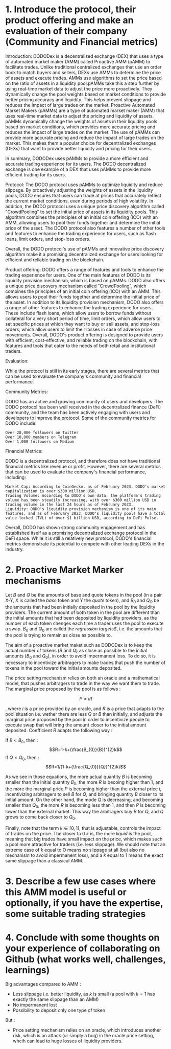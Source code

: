 



# 1. Introduce the protocol, their product offering and make an evaluation of their company (Community and Financial metrics)

Introduction:
DODODex is a decentralized exchange (DEX) that uses a type of automated market maker (AMM) called Proactive AMM (pAMM) to facilitate trades.
Unlike traditional centralized exchanges that use an order book to match buyers and sellers, DEXs use AMMs to determine the price of assets and execute trades. AMMs use algorithms to set the price based on the ratio of assets in a liquidity pool.pAMMs take this a step further by using real-time market data to adjust the price more proactively. They dynamically change the pool weights based on market conditions to provide better pricing accuracy and liquidity. This helps prevent slippage and reduces the impact of large trades on the market.
Proactive Automated Market Makers (pAMMs) are a type of automated market maker (AMM) that uses real-time market data to adjust the pricing and liquidity of assets. pAMMs dynamically change the weights of assets in their liquidity pools based on market conditions, which provides more accurate pricing and reduces the impact of large trades on the market.
The use of pAMMs can provide more accurate pricing and reduce the impact of large trades on the market. This makes them a popular choice for decentralized exchanges (DEXs) that want to provide better liquidity and pricing for their users. 

In summary, DODODex uses pAMMs to provide a more efficient and accurate trading experience for its users. The DODO decentralized exchange is one example of a DEX that uses pAMMs to provide more efficient trading for its users.

Protocol: 
The DODO protocol uses pAMMs to optimize liquidity and reduce slippage. By proactively adjusting the weights of assets in the liquidity pools, DODO ensures that users can trade at prices that accurately reflect the current market conditions, even during periods of high volatility.
In addition, the DODO protocol uses a unique price discovery algorithm called "CrowdPooling" to set the initial price of assets in its liquidity pools. This algorithm combines the principles of an initial coin offering (ICO) with an AMM, allowing users to pool their funds together and determine the initial price of the asset.
The DODO protocol also features a number of other tools and features to enhance the trading experience for users, such as flash loans, limit orders, and stop-loss orders.

Overall, the DODO protocol's use of pAMMs and innovative price discovery algorithm make it a promising decentralized exchange for users looking for efficient and reliable trading on the blockchain.

Product offering:
DODO offers a range of features and tools to enhance the trading experience for users.
One of the main features of DODO is its liquidity provision mechanism, which is based on pAMMs.
DODO also offers a unique price discovery mechanism called "CrowdPooling", which combines the principles of an initial coin offering (ICO) with an AMM. This allows users to pool their funds together and determine the initial price of the asset.
In addition to its liquidity provision mechanism, DODO also offers a range of other features to enhance the trading experience for users. These include flash loans, which allow users to borrow funds without collateral for a very short period of time, limit orders, which allow users to set specific prices at which they want to buy or sell assets, and stop-loss orders, which allow users to limit their losses in case of adverse price movements.
Overall, DODO's product offering is designed to provide users with efficient, cost-effective, and reliable trading on the blockchain, with features and tools that cater to the needs of both retail and institutional traders.

Evaluation:

While the protocol is still in its early stages, there are several metrics that can be used to evaluate the company's community and financial performance.

Community Metrics:

DODO has an active and growing community of users and developers. The DODO protocol has been well received in the decentralized finance (DeFi) community, and the team has been actively engaging with users and developers to improve the protocol. Some of the community metrics for DODO include:

    Over 28,000 followers on Twitter
    Over 10,000 members on Telegram
    Over 1,000 followers on Medium

Financial Metrics:

DODO is a decentralized protocol, and therefore does not have traditional financial metrics like revenue or profit. However, there are several metrics that can be used to evaluate the company's financial performance, including:

    Market Cap: According to CoinGecko, as of February 2023, DODO's market capitalization is over $300 million USD.
    Trading Volume: According to DODO's own data, the platform's trading volume has been steadily increasing, with over $300 million USD in trading volume in the last 24 hours as of February 2023.
    Liquidity: DODO's liquidity provision mechanism is one of its main features, and as of February 2023, DODO's liquidity pools have a total value locked (TVL) of over $1 billion USD, according to DeFi Pulse.

Overall, DODO has shown strong community engagement and has established itself as a promising decentralized exchange protocol in the DeFi space. While it is still a relatively new protocol, DODO's financial metrics demonstrate its potential to compete with other leading DEXs in the industry.

# 2. Proactive Market Marker mechanisms


Let $B$ and $Q$ be the amounts of base and quote tokens in the pool (in a pair X-Y, X is called the *base* token and Y the *quote* token), and $B_{0}$ and $Q_{O}$ be the amounts that had been initially deposited in the pool by the liquidity providers. The current amount of both token in the pool are different than the initial amounts that had been deposited by liquidity providers, as the number of each token chenges each time a trader uses the pool to execute a swap. $B_{0}$ and $Q_{0}$ are called the *regression targets$*, i.e. the amounts that the pool is trying to remain as close as possible to. 

The aim of a proactive market maket such as DODODex is to keep the actual number of tokens ($B$ and $Q$) as close as possible to the initial amounts ($B_{0}$ and $Q_{0}$), in order to avoid impermanent loss. To do so, it is necessary to incentivize arbitragers to make trades that push the number of tokens in the pool toward the initial amounts deposited. 

The price setting mechanism relies on both an oracle and a mathematical model, that pushes arbitragers to trade in the way we want them to trade. The marginal price proposed by the pool is as follows : 

$$P=iR$$

, where $i$ is a price provided by an oracle, and $R$ is a price that adapts to the pool situation i.e. wether there are less $Q$ or $B$ than initially, and adjusts the marginal price proposed by the pool in order to incentivize people to execute swap that will bring the amount closer to the initial amount deposited. Coefficient $R$ adapts the following way : 

If $B < B_{0}$, then : $$R=1-k+(\frac{B_{0}}{B})^{2}k$$
If $Q < Q_{0}$, then : $$R=1/(1-k+(\frac{Q_{0}}{Q})^{2}k)$$

As we see in those equations, the more actual quantity $B$ is becoming smaller than the initial quantity $B_{0}$, the more $R$ is becoing higher than 1, and the more the marginal price $P$ is becoming higher than the external price $i$, incentivizing arbitragers to sell $B$ for $Q$, and bringing quantity $B$ closer to its initial amount. On the other hand, the mode $Q$ is decreasing, and becoming smaller than $Q_{0}$, the more $R$ is becoming less than 1, and then $P$ is becoming lower than the external market. This way the arbitragers buy $B$ for $Q$, and $Q$ grows to come back closer to $Q_{0}$. 

Finally, note that the term $k \in [0,1]$, that is adjustable, controls the impact of trades on the price. The closer to 0 $k$ is, the more *liquid* is the pool, meaning that big trades have small impact on the price, which makes such a pool more attractive for traders (i.e. less slippage). We should note that an extreme case of $k$ equal to O means no slippage at all (but also no mechanism to avoid impermanent loss), and a $k$ equal to $1$ means the exact same slippage than a classical AMM. 


# 3. Describe a few use cases where this AMM model is useful or optionally, if you have the expertise, some suitable trading strategies

# 4. Conclude with some thoughts on your experience of collaborating on Github (what works well, challenges, learnings)

Big advantages compared to AMM : 
- Less slippage i.e. better liquidity, as $k$ is small (a pool with $k=1$ has exactly the same slippage than an AMM)
- No impermanent lost 
- Possibility to deposit only one type of token

But : 
- Price setting mechanism relies on an oracle, which introduces another risk, which is an attack (or simply a bug) in the oracle price setting, whcih can lead to huge losses of liquidity providers. 
